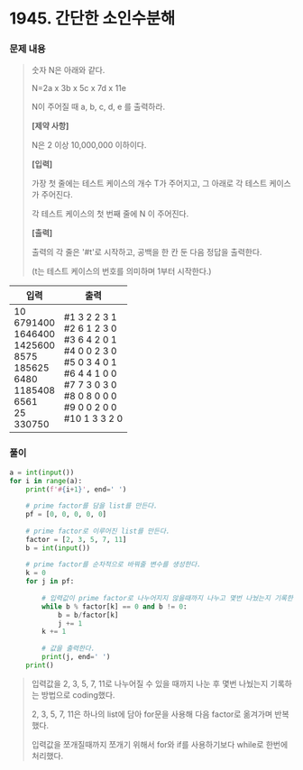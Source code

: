 # 1945. 간단한 소인수분해

### 문제 내용

> 숫자 N은 아래와 같다.
>
> N=2a x 3b x 5c x 7d x 11e
>
> N이 주어질 때 a, b, c, d, e 를 출력하라.
>
> 
> **[제약 사항]**
>
> N은 2 이상 10,000,000 이하이다.
>
> 
> **[입력]**
>
> 가장 첫 줄에는 테스트 케이스의 개수 T가 주어지고, 그 아래로 각 테스트 케이스가 주어진다.
>
> 각 테스트 케이스의 첫 번째 줄에 N 이 주어진다.
>
> 
> **[출력]**
>
> 출력의 각 줄은 '#t'로 시작하고, 공백을 한 칸 둔 다음 정답을 출력한다.
>
> (t는 테스트 케이스의 번호를 의미하며 1부터 시작한다.)

| 입력                                                         | 출력                                                         |
| ------------------------------------------------------------ | ------------------------------------------------------------ |
| 10 <br/>6791400<br/>1646400<br/>1425600<br/>8575<br/>185625<br/>6480<br/>1185408<br/>6561<br/>25<br/>330750 | \#1 3 2 2 3 1<br/>\#2 6 1 2 3 0<br/>\#3 6 4 2 0 1<br/>\#4 0 0 2 3 0<br/>\#5 0 3 4 0 1<br/>\#6 4 4 1 0 0<br/>\#7 7 3 0 3 0<br/>\#8 0 8 0 0 0<br/>\#9 0 0 2 0 0<br/>\#10 1 3 3 2 0 |



### 풀이

```python
a = int(input())
for i in range(a):
    print(f'#{i+1}', end=' ')
    
    # prime factor를 담을 list를 만든다.
    pf = [0, 0, 0, 0, 0]
    
    # prime factor로 이루어진 list를 만든다.
    factor = [2, 3, 5, 7, 11]
    b = int(input())
    
    # prime factor를 순차적으로 바꿔줄 변수를 생성한다.
    k = 0
    for j in pf:
        
        # 입력값이 prime factor로 나누어지지 않을때까지 나누고 몇번 나눴는지 기록한다.
        while b % factor[k] == 0 and b != 0:
            b = b/factor[k]
            j += 1
        k += 1
        
        # 값을 출력한다.
        print(j, end=' ')
    print()
```

> 입력값을 2, 3, 5, 7, 11로 나누어질 수 있을 때까지 나눈 후 몇번 나눴는지 기록하는 방법으로 coding했다.
>
> 2, 3, 5, 7, 11은 하나의 list에 담아 for문을 사용해 다음 factor로 옮겨가며 반복했다.
>
> 입력값을 쪼개질때까지 쪼개기 위해서 for와 if를 사용하기보다 while로 한번에 처리했다.